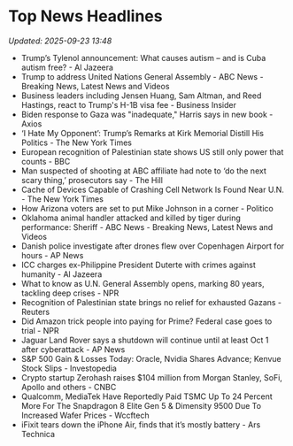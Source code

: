 # Top News Headlines

_Updated: 2025-09-23 13:48_

- Trump’s Tylenol announcement: What causes autism – and is Cuba autism free? - Al Jazeera
- Trump to address United Nations General Assembly - ABC News - Breaking News, Latest News and Videos
- Business leaders including Jensen Huang, Sam Altman, and Reed Hastings, react to Trump's H-1B visa fee - Business Insider
- Biden response to Gaza was "inadequate," Harris says in new book - Axios
- ‘I Hate My Opponent’: Trump’s Remarks at Kirk Memorial Distill His Politics - The New York Times
- European recognition of Palestinian state shows US still only power that counts - BBC
- Man suspected of shooting at ABC affiliate had note to ‘do the next scary thing,’ prosecutors say - The Hill
- Cache of Devices Capable of Crashing Cell Network Is Found Near U.N. - The New York Times
- How Arizona voters are set to put Mike Johnson in a corner - Politico
- Oklahoma animal handler attacked and killed by tiger during performance: Sheriff - ABC News - Breaking News, Latest News and Videos
- Danish police investigate after drones flew over Copenhagen Airport for hours - AP News
- ICC charges ex-Philippine President Duterte with crimes against humanity - Al Jazeera
- What to know as U.N. General Assembly opens, marking 80 years, tackling deep crises - NPR
- Recognition of Palestinian state brings no relief for exhausted Gazans - Reuters
- Did Amazon trick people into paying for Prime? Federal case goes to trial - NPR
- Jaguar Land Rover says a shutdown will continue until at least Oct 1 after cyberattack - AP News
- S&P 500 Gain & Losses Today: Oracle, Nvidia Shares Advance; Kenvue Stock Slips - Investopedia
- Crypto startup Zerohash raises $104 million from Morgan Stanley, SoFi, Apollo and others - CNBC
- Qualcomm, MediaTek Have Reportedly Paid TSMC Up To 24 Percent More For The Snapdragon 8 Elite Gen 5 & Dimensity 9500 Due To Increased Wafer Prices - Wccftech
- iFixit tears down the iPhone Air, finds that it’s mostly battery - Ars Technica